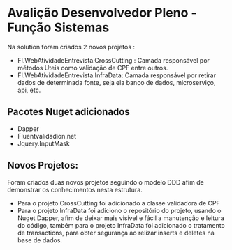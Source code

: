 # Avalição Desenvolvedor Pleno - Função Sistemas

Na solution foram criados 2 novos projetos :
* FI.WebAtividadeEntrevista.CrossCutting : Camada responsável por métodos Uteis como validação de CPF entre outros.
* FI.WebAtividadeEntrevista.InfraData: Camada responsável por retirar dados de determinada fonte, seja ela banco de dados, microserviço, api, etc. 


## Pacotes Nuget adicionados

* Dapper
* Fluentvalidadion.net
* Jquery.InputMask


## Novos Projetos:

Foram criados duas novos projetos seguindo o modelo DDD afim de demonstrar os conhecimentos nesta estrutura. 
* Para o projeto CrossCutting foi adicionado a classe validadora de CPF
* Para o projeto InfraData foi adiciono o repositório do projeto, usando o Nuget Dapper, afim de deixar mais visivel e fácil a manutenção e leitura do código,
também para o projeto InfraData foi adicionado o tratamento de transactions, para obter segurança ao relizar inserts e deletes na base de dados.